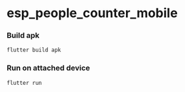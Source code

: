 # esp_people_counter_mobile

### Build apk
`flutter build apk`

### Run on attached device
`flutter run`